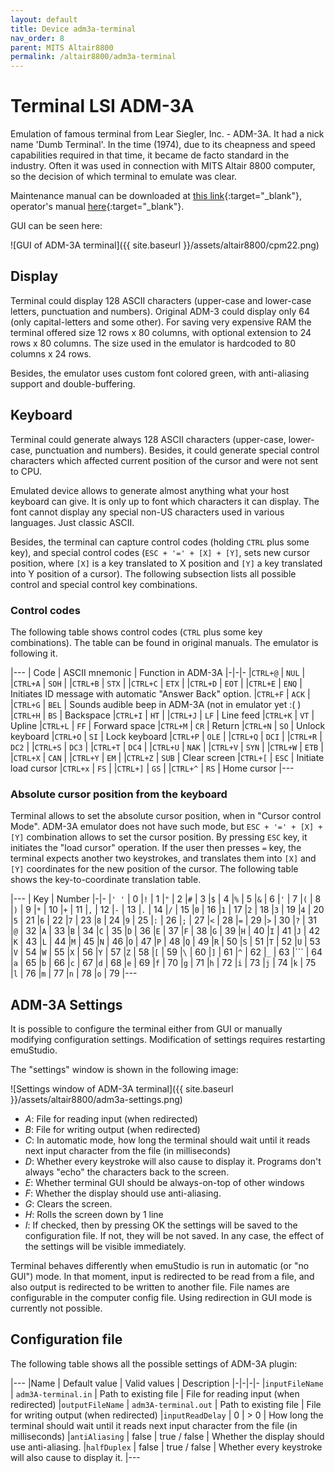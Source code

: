 ```yaml
---
layout: default
title: Device adm3a-terminal
nav_order: 8
parent: MITS Altair8800
permalink: /altair8800/adm3a-terminal
---
```


# Terminal LSI ADM-3A

Emulation of famous terminal from Lear Siegler, Inc. - ADM-3A. It had a nick name 'Dumb Terminal'. In the time (1974), due to its cheapness and speed capabilities required in that time, it became de facto standard in the industry. Often it was used in connection with MITS Altair 8800 computer, so the decision of which terminal to emulate was clear.

Maintenance manual can be downloaded at [this link][manual1]{:target="_blank"}, operator's manual [here][manual2]{:target="_blank"}.

GUI can be seen here:

![GUI of ADM-3A terminal]({{ site.baseurl }}/assets/altair8800/cpm22.png)


## Display

Terminal could display 128 ASCII characters (upper-case and lower-case letters, punctuation and numbers). Original ADM-3 could display only 64 (only capital-letters and some other). For saving very expensive RAM the terminal offered size 12 rows x 80 columns, with optional extension to 24 rows x 80 columns. The size used in the emulator is hardcoded to 80 columns x 24 rows.

Besides, the emulator uses custom font colored green, with anti-aliasing support and double-buffering.

## Keyboard

Terminal could generate always 128 ASCII characters (upper-case, lower-case, punctuation and numbers). Besides, it could
generate special control characters which affected current position of the cursor and were not sent to CPU.

Emulated device allows to generate almost anything what your host keyboard can give. It is only up to font which characters it can display. The font cannot display any special non-US characters used in various languages. Just classic ASCII.

Besides, the terminal can capture control codes (holding `CTRL` plus some key), and special control codes (`ESC + '=' + [X] + [Y]`, sets new cursor position, where `[X]` is a key translated to X position and `[Y]` a key translated into Y position of a cursor). The following subsection lists all possible control and special control key combinations.

### Control codes

The following table shows control codes (`CTRL` plus some key combinations). The table can be found in original manuals. The emulator is following it.

|---
| Code     | ASCII mnemonic | Function in ADM-3A
|-|-|-
|`CTRL+@`  | `NUL`   |
|`CTRL+A`  | `SOH`   |
|`CTRL+B`  | `STX`   |
|`CTRL+C`  | `ETX`   |
|`CTRL+D`  | `EOT`   |
|`CTRL+E`  | `ENQ`   | Initiates ID message with automatic "Answer Back" option.
|`CTRL+F`  | `ACK`   |
|`CTRL+G`  | `BEL`   | Sounds audible beep in ADM-3A (not in emulator yet :( )
|`CTRL+H`  | `BS`    | Backspace
|`CTRL+I`  | `HT`    |
|`CTRL+J`  | `LF`    | Line feed
|`CTRL+K`  | `VT`    | Upline
|`CTRL+L`  | `FF`    | Forward space
|`CTRL+M`  | `CR`    | Return
|`CTRL+N`  | `SO`    | Unlock keyboard
|`CTRL+O`  | `SI`    | Lock keyboard
|`CTRL+P`  | `OLE`   |
|`CTRL+Q`  | `DCI`   |
|`CTRL+R`  | `DC2`   |
|`CTRL+S`  | `DC3`   |
|`CTRL+T`  | `DC4`   |
|`CTRL+U`  | `NAK`   |
|`CTRL+V`  | `SYN`   |
|`CTRL+W`  | `ETB`   |
|`CTRL+X`  | `CAN`   |
|`CTRL+Y`  | `EM`    |
|`CTRL+Z`  | `SUB`   | Clear screen
|`CTRL+[`  | `ESC`   | Initiate load cursor
|`CTRL+x`  | `FS`    |
|`CTRL+]`  | `GS`    |
|`CTRL+^`  | `RS`    | Home cursor
|---





### Absolute cursor position from the keyboard

Terminal allows to set the absolute cursor position, when in "Cursor control Mode". ADM-3A emulator does not have such mode, but `ESC + '=' + [X] + [Y]` combination allows to set the cursor position. By pressing `ESC` key, it initiates the "load cursor" operation. If the user then presses `=` key, the terminal expects another two keystrokes, and translates them into `[X]` and `[Y]` coordinates for the new position of the cursor. The following table shows the key-to-coordinate translation table.

|---
| Key  | Number
|-|-
|`' '` | 0
|`!`   | 1
|`"`   | 2
|`#`   | 3
|`$`   | 4
|`%`   | 5
|`&`   | 6
|`'`   | 7
|`(`   | 8
|`)`   | 9
|`*`   | 10
|`+`   | 11
|`,`   | 12
|`-`   | 13
|`.`   | 14
|`/`   | 15
|`0`   | 16
|`1`   | 17
|`2`   | 18
|`3`   | 19
|`4`   | 20
|`5`   | 21
|`6`   | 22
|`7`   | 23
|`8`   | 24
|`9`   | 25
|`:`   | 26
|`;`   | 27
|`<`   | 28
|`=`   | 29
|`>`   | 30
|`?`   | 31
|`@`   | 32
|`A`   | 33
|`B`   | 34
|`C`   | 35
|`D`   | 36
|`E`   | 37
|`F`   | 38
|`G`   | 39
|`H`   | 40
|`I`   | 41
|`J`   | 42
|`K`   | 43
|`L`   | 44
|`M`   | 45
|`N`   | 46
|`O`   | 47
|`P`   | 48
|`Q`   | 49
|`R`   | 50
|`S`   | 51
|`T`   | 52
|`U`   | 53
|`V`   | 54
|`W`   | 55
|`X`   | 56
|`Y`   | 57
|`Z`   | 58
|`[`   | 59
|`\`   | 60
|`]`   | 61
|`^`   | 62
|`_`   | 63
|```   | 64
|`a`   | 65
|`b`   | 66
|`c`   | 67
|`d`   | 68
|`e`   | 69
|`f`   | 70
|`g`   | 71
|`h`   | 72
|`i`   | 73
|`j`   | 74
|`k`   | 75
|`l`   | 76
|`m`   | 77
|`n`   | 78
|`o`   | 79
|---

## ADM-3A Settings

It is possible to configure the terminal either from GUI or manually modifying configuration settings. Modification of settings requires restarting emuStudio.

The "settings" window is shown in the following image:

![Settings window of ADM-3A terminal]({{ site.baseurl }}/assets/altair8800/adm3a-settings.png)

- *A*: File for reading input (when redirected)
- *B*: File for writing output (when redirected)
- *C*: In automatic mode, how long the terminal should wait until it reads next input character from the file
       (in milliseconds)
- *D*: Whether every keystroke will also cause to display it. Programs don't always "echo" the characters back
       to the screen.
- *E*: Whether terminal GUI should be always-on-top of other windows
- *F*: Whether the display should use anti-aliasing.
- *G*: Clears the screen.
- *H*: Rolls the screen down by 1 line
- *I*: If checked, then by pressing OK the settings will be saved to the configuration file. If not, they will be not
       saved. In any case, the effect of the settings will be visible immediately.

Terminal behaves differently when emuStudio is run in automatic (or "no GUI") mode. In that moment, input is redirected to be read from a file, and also output is redirected to be written to another file. File names are configurable in the computer config file. Using redirection in GUI mode is currently not possible.

## Configuration file

The following table shows all the possible settings of ADM-3A plugin:

|---
|Name              | Default value        | Valid values          | Description
|-|-|-|-
|`inputFileName`   | `adm3A-terminal.in`  | Path to existing file | File for reading input (when redirected)
|`outputFileName`  | `adm3A-terminal.out` | Path to existing file | File for writing output (when redirected)
|`inputReadDelay`  | 0                    | > 0                   | How long the terminal should wait until it reads next input character from the file (in milliseconds)
|`antiAliasing`    | false                | true / false          | Whether the display should use anti-aliasing.
|`halfDuplex`      | false                | true / false          | Whether every keystroke will also cause to display it.
|---


[manual1]: http://www.mirrorservice.org/sites/www.bitsavers.org/pdf/learSiegler/ADM3A_Maint.pdf
[manual2]: http://maben.homeip.net/static/s100/learSiegler/terminal/Lear%20Siegler%20ADM3A%20operators%20manual.pdf
